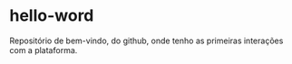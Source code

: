 # hello-word
Repositório de bem-vindo, do github, onde tenho as primeiras interações com a plataforma.
